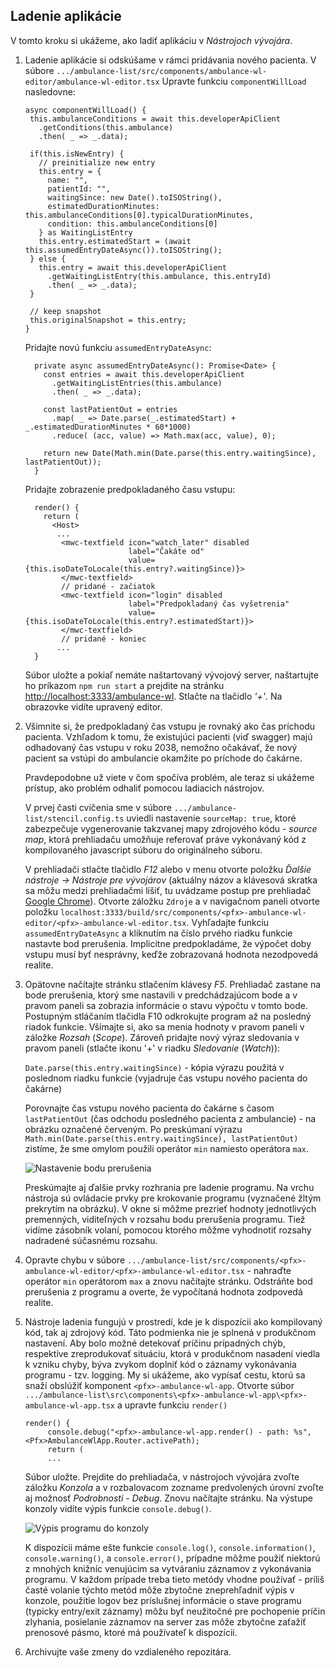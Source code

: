 ## Ladenie aplikácie

V tomto kroku si ukážeme, ako ladiť aplikáciu v _Nástrojoch vývojára_.

1. Ladenie aplikácie si odskúšame v rámci pridávania nového pacienta. V súbore
   `.../ambulance-list/src/components/ambulance-wl-editor/ambulance-wl-editor.tsx`
   Upravte funkciu `componentWillLoad` nasledovne:

   ```tsx
   async componentWillLoad() {       
    this.ambulanceConditions = await this.developerApiClient
      .getConditions(this.ambulance)
      .then( _ => _.data);

    if(this.isNewEntry) {
      // preinitialize new entry
      this.entry = {        
        name: "",
        patientId: "",
        waitingSince: new Date().toISOString(),
        estimatedDurationMinutes: this.ambulanceConditions[0].typicalDurationMinutes, 
        condition: this.ambulanceConditions[0]
      } as WaitingListEntry
      this.entry.estimatedStart = (await this.assumedEntryDateAsync()).toISOString();
    } else {
      this.entry = await this.developerApiClient
        .getWaitingListEntry(this.ambulance, this.entryId)
        .then( _ => _.data);
    }

    // keep snapshot 
    this.originalSnapshot = this.entry;
   }
   ```

   Pridajte novú funkciu `assumedEntryDateAsync`:

   ```tsx
     private async assumedEntryDateAsync(): Promise<Date> {
       const entries = await this.developerApiClient
         .getWaitingListEntries(this.ambulance)
         .then( _ => _.data);
       
       const lastPatientOut = entries
         .map( _ => Date.parse(_.estimatedStart) + _.estimatedDurationMinutes * 60*1000)
         .reduce( (acc, value) => Math.max(acc, value), 0);
   
       return new Date(Math.min(Date.parse(this.entry.waitingSince), lastPatientOut));
     }
   ```

   Pridajte zobrazenie predpokladaného času vstupu:

   ```tsx
     render() {
       return (
         <Host>
          ...
           <mwc-textfield icon="watch_later" disabled
                          label="Čakáte od" 
                          value={this.isoDateToLocale(this.entry?.waitingSince)}>
           </mwc-textfield>
           // pridané - začiatok
           <mwc-textfield icon="login" disabled
                          label="Predpokladaný čas vyšetrenia" 
                          value={this.isoDateToLocale(this.entry?.estimatedStart)}>
           </mwc-textfield>
           // pridané - koniec
          ...
     }
   ```

   Súbor uložte a pokiaľ nemáte naštartovaný vývojový server, naštartujte ho príkazom
   `npm run start` a prejdite na stránku [http://localhost:3333/ambulance-wl](http://localhost:3333/ambulance-wl). Stlačte na tlačidlo _'+'_.
   Na obrazovke vidíte upravený editor.

2. Všimnite si, že predpokladaný čas vstupu je rovnaký ako čas príchodu pacienta. Vzhľadom k tomu, že existujúci pacienti (viď swagger) majú odhadovaný čas vstupu v roku 2038, nemožno očakávať, že nový pacient sa vstúpi do ambulancie okamžite po príchode do čakárne.

   Pravdepodobne už viete v čom spočíva problém,
   ale teraz si ukážeme prístup, ako problém odhaliť pomocou ladiacich nástrojov.

   V prvej časti cvičenia sme v súbore `.../ambulance-list/stencil.config.ts` uviedli nastavenie `sourceMap: true`,
   ktoré zabezpečuje vygenerovanie takzvanej mapy zdrojového kódu - _source map_, ktorá prehliadaču umožňuje
   referovať práve vykonávaný kód z kompilovaného javascript súboru do originálneho súboru.

   V prehliadači stlačte tlačidlo _F12_ alebo v menu otvorte položku _Ďalšie nástroje -> Nástroje pre vývojárov_ (aktuálny názov a
   klávesová skratka sa môžu medzi prehliadačmi líšiť, tu uvádzame postup pre prehliadač [Google Chrome](https://www.google.com/chrome/)).
   Otvorte záložku `Zdroje`  a v navigačnom paneli otvorte položku `localhost:3333/build/src/components/<pfx>-ambulance-wl-editor/<pfx>-ambulance-wl-editor.tsx`.
   Vyhľadajte funkciu `assumedEntryDateAsync` a kliknutím na číslo prvého riadku funkcie nastavte bod prerušenia. Implicitne predpokladáme,
   že výpočet doby vstupu musí byť nesprávny, keďže zobrazovaná hodnota nezodpovedá realite.

3. Opätovne načítajte stránku stlačením klávesy _F5_. Prehliadač zastane na bode prerušenia, ktorý sme nastavili v predchádzajúcom bode a v pravom paneli sa zobrazia informácie o stavu výpočtu v tomto bode. Postupným stláčaním tlačidla F10 odkrokujte program až na posledný riadok funkcie. Všímajte si, ako sa menia hodnoty v pravom paneli v záložke _Rozsah_ (_Scope_). Zároveň pridajte nový výraz sledovania v pravom paneli (stlačte ikonu '+' v riadku _Sledovanie_ (_Watch_)):

    `Date.parse(this.entry.waitingSince)` -  kópia výrazu použitá v poslednom riadku funkcie (vyjadruje čas vstupu nového pacienta do čakárne)

    Porovnajte čas vstupu nového pacienta do čakárne s časom `lastPatientOut` (čas odchodu posledného pacienta z ambulancie) - na obrázku označené červeným. Po preskúmaní výrazu `Math.min(Date.parse(this.entry.waitingSince), lastPatientOut)` zistíme, že sme omylom použili operátor `min` namiesto operátora `max`.

    ![Nastavenie bodu prerušenia](../img/dojo-set-breakpoint.png)

    Preskúmajte aj ďalšie prvky rozhrania pre ladenie programu. Na vrchu nástroja sú ovládacie prvky pre krokovanie programu (vyznačené žltým prekrytím na obrázku). V okne si môžme prezrieť hodnoty jednotlivých premenných, viditeľných v rozsahu bodu prerušenia programu. Tiež vidíme zásobník volaní, pomocou ktorého môžme vyhodnotiť rozsahy nadradené súčasnému rozsahu.

4. Opravte chybu v súbore `.../ambulance-list/src/components/<pfx>-ambulance-wl-editor/<pfx>-ambulance-wl-editor.tsx` - nahraďte operátor `min` operátorom `max` a znovu načítajte stránku. Odstráňte bod prerušenia z programu a overte, že vypočítaná hodnota zodpovedá realite.

5. Nástroje ladenia fungujú v prostredí, kde je k dispozícii ako kompilovaný kód, tak aj zdrojový kód. Táto podmienka nie je splnená v produkčnom nastavení. Aby bolo možné detekovať príčinu prípadných chýb, respektíve zreprodukovať situáciu, ktorá v produkčnom nasadení viedla k vzniku chyby, býva zvykom doplniť kód o záznamy vykonávania programu - tzv. logging. My si ukážeme, ako vypísať cestu, ktorú sa snaží obslúžiť komponent `<pfx>-ambulance-wl-app`. Otvorte súbor `.../ambulance-list\src\components\<pfx>-ambulance-wl-app\<pfx>-ambulance-wl-app.tsx` a upravte funkciu `render()`

   ```tsx
   render() {
        console.debug("<pfx>-ambulance-wl-app.render() - path: %s", <Pfx>AmbulanceWlApp.Router.activePath);
        return (
        ...
   ```
  
   Súbor uložte. Prejdite do prehliadača, v nástrojoch vývojára zvoľte záložku _Konzola_ a v rozbalovacom zozname predvolených úrovní zvoľte aj možnosť _Podrobnosti_ - _Debug_. Znovu načítajte stránku. Na výstupe konzoly vidíte výpis funkcie `console.debug()`.

   ![Výpis programu do konzoly](../img/dojo-console-log.png)

   K dispozícii máme ešte funkcie `console.log()`, `console.information()`, `console.warning()`, a `console.error()`, prípadne môžme použiť niektorú z mnohých knižníc venujúcim sa vytváraniu záznamov z vykonávania programu. V každom prípade treba tieto metódy vhodne používať - príliš časté volanie týchto metód môže zbytočne zneprehľadniť výpis v konzole, použitie logov bez príslušnej informácie o stave programu (typicky entry/exit záznamy) môžu byť neužitočné pre pochopenie príčin zlyhania, posielanie záznamov na server zas môže zbytočne zaťažiť prenosové pásmo, ktoré má používateľ k dispozícii.

6. Archivujte vaše zmeny do vzdialeného repozitára.
